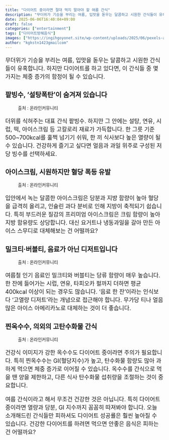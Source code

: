 ```yaml
---
title: "다이어트 중이라면 절대 먹지 말아야 할 여름 간식"
description: "무더위가 기승을 부리는 여름, 입맛을 돋우는 달콤하고 시원한 간식들이 유혹합니다. 하지만 다이어트를 하고 있다면, 이 간식들 중 몇 가지는 체중 증가의 함정이 될 수 있습니다."
date: 2025-06-06T16:40:04+09:00
draft: false
categories: ["entertainment"]
tags: ["다이어트방해음식"]
images: ["https://ingihgoyonet.site/wp-content/uploads/2025/06/pexels-ani-tolentino-1736345-13013195-768x1024.jpg", "https://ingihgoyonet.site/wp-content/uploads/2025/06/pexels-calebemirandafotografia-108370-1024x683.jpg", "https://ingihgoyonet.site/wp-content/uploads/2025/06/pexels-rdne-6412829-1024x683.jpg", "https://ingihgoyonet.site/wp-content/uploads/2025/06/pexels-neosiam-603030-1024x683.jpg"]
author: "kgkstn1423gmailcom"
---
```


<p style="font-size:18px">무더위가 기승을 부리는 여름, 입맛을 돋우는 달콤하고 시원한 간식들이 유혹합니다. 하지만 다이어트를 하고 있다면, 이 간식들 중 몇 가지는 체중 증가의 함정이 될 수 있습니다.</p> <h2 >팥빙수, ‘설탕폭탄’이 숨겨져 있습니다</h2> <figure ><img src="https://ingihgoyonet.site/wp-content/uploads/2025/06/pexels-ani-tolentino-1736345-13013195-768x1024.jpg" alt="" style="aspect-ratio:16/9;object-fit:cover"/><figcaption >출처 : 온라인커뮤니티</figcaption></figure> <p style="font-size:18px">더위를 식혀주는 대표 간식 팥빙수. 하지만 그 안에는 설탕, 연유, 시럽, 떡, 아이스크림 등 고칼로리 재료가 가득합니다. 한 그릇 기준 500~700kcal를 훌쩍 넘기기 쉬워, 한 끼 식사보다 높은 열량이 될 수 있습니다. 건강하게 즐기고 싶다면 얼음과 과일 위주로 구성된 저당 빙수를 선택하세요.</p> <h2 >아이스크림, 시원하지만 혈당 폭등 유발</h2> <figure ><img src="https://ingihgoyonet.site/wp-content/uploads/2025/06/pexels-calebemirandafotografia-108370-1024x683.jpg" alt="" style="aspect-ratio:16/9;object-fit:cover"/><figcaption >출처 : 온라인커뮤니티</figcaption></figure> <p style="font-size:18px">입안에서 녹는 달콤한 아이스크림은 당분과 지방 함량이 높아 혈당을 급격히 올리고, 인슐린 과다 분비로 인해 지방이 축적되기 쉽습니다. 특히 부드러운 질감의 프리미엄 아이스크림은 크림 함량이 높아 지방 함유량도 상당합니다. 대신 요거트나 냉동과일을 갈아 만든 아이스 스무디로 대체해보는 건 어떨까요?</p> <h2 >밀크티·버블티, 음료가 아닌 디저트입니다</h2> <figure ><img src="https://ingihgoyonet.site/wp-content/uploads/2025/06/pexels-rdne-6412829-1024x683.jpg" alt="" style="aspect-ratio:16/9;object-fit:cover"/><figcaption >출처 : 온라인커뮤니티</figcaption></figure> <p style="font-size:18px">여름철 인기 음료인 밀크티와 버블티는 당류 함량이 매우 높습니다. 한 잔에 들어가는 시럽, 연유, 타피오카 펄까지 더하면 평균 400kcal 이상이 되는 경우도 많습니다. ‘음료 한 잔’이라는 인식보다 ‘고열량 디저트’라는 개념으로 접근해야 합니다. 무가당 티나 얼음 많은 아이스 아메리카노로 대체하는 것이 더 좋습니다.</p> <h2 >찐옥수수, 의외의 고탄수화물 간식</h2> <figure ><img src="https://ingihgoyonet.site/wp-content/uploads/2025/06/pexels-neosiam-603030-1024x683.jpg" alt="" style="aspect-ratio:16/9;object-fit:cover"/><figcaption >출처 : 온라인커뮤니티</figcaption></figure> <p style="font-size:18px">건강식 이미지가 강한 옥수수도 다이어트 중이라면 주의가 필요합니다. 특히 찐옥수수는 GI(혈당지수)가 높고, 탄수화물 함량도 많아 과하게 먹으면 체중 증가로 이어질 수 있습니다. 옥수수를 간식으로 먹을 땐 양을 제한하고, 다른 식사 탄수화물 섭취량을 조절하는 것이 중요합니다.</p> <p style="font-size:18px">여름 간식이라고 해서 무조건 건강한 것은 아닙니다. 특히 다이어트 중이라면 열량과 당분, GI 지수까지 꼼꼼히 따져봐야 합니다. 오늘 소개해드린 간식들만 피하셔도 다이어트 성공률은 훨씬 높아질 수 있습니다. 건강한 다이어트를 하려면 먹으면 안좋은 음식은 피하는 건 어떨까요?</p>